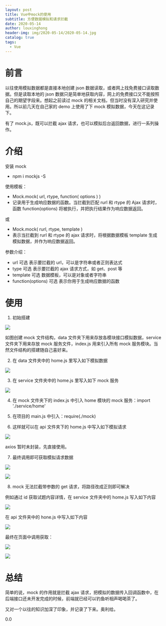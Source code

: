 ```yaml
---
layout: post
title: Vue中mock的使用
subtitle: 方便数据模拟和请求拦截
date: 2020-05-14
author: louxinghong
header-img: img/2020-05-14/2020-05-14.jpg
catalog: true
tags:
  - Vue
---
```


# 前言

以往使用模拟数据都是直接本地创建 json 数据读取，或者网上找免费接口读取数据。但是读取本地的 json 数据只是简单地获取内容，网上的免费接口又不能按照自己的期望字段来。想起之前读过 mock 的相关文档，但当时没有深入研究并使用。所以前几天在自己家的 demo 上使用了下 mock 模拟数据，今天在这记录下。

有了 mock.js，既可以拦截 ajax 请求，也可以模拟后台返回数据，进行一系列操作。

# 介绍

安装 mock

- npm i mockjs -S

使用模板：

- Mock.mock( url, rtype, function( options ) )
- 记录用于生成响应数据的函数。当拦截到匹配 rurl 和 rtype 的 Ajax 请求时，函数 function(options) 将被执行，并把执行结果作为响应数据返回。

或

- Mock.mock( rurl, rtype, template )
- 表示当拦截到 rurl 和 rtype 的 ajax 请求时，将根据数据模板 template 生成模拟数据，并作为响应数据返回。

参数介绍：

- url 可选
  表示要拦截的 url，可以是字符串或者正则表达式
- type 可选
  表示要拦截的 ajax 请求方式，如 get、post 等
- template 可选
  数据模板，可以是对象或者字符串
- function(options) 可选
  表示你用于生成响应数据的函数

# 使用

1. 初始搭建

![](/img/2020-05-14/2020-05-14-1.jpg)

如图创建 mock 文件结构，data 文件夹下用来存放各模块接口模拟数据，service 文件夹下用来存放 mock 服务文件，index.js 用来引入所有 mock 服务模块。当然文件结构的搭建随自己喜好来。

2. 在 data 文件夹中的 home.js 里写入如下模拟数据

![](/img/2020-05-14/2020-05-14-2.jpg)

3. 在 service 文件夹中的 home.js 里写入如下 mock 服务

![](/img/2020-05-14/2020-05-14-3.jpg)

4. 在 mock 文件夹下的 index.js 中引入 home 模块的 mock 服务：import './service/home'

5. 在项目的 main.js 中引入：require(./mock)

6. 这样就可以在 api 文件夹下的 home.js 中写入如下模拟请求

![](/img/2020-05-14/2020-05-14-4.jpg)

axios 暂时未封装，先直接使用。

7. 最终调用即可获取模拟请求数据

![](/img/2020-05-14/2020-05-14-5.jpg)

![](/img/2020-05-14/2020-05-14-6.jpg)

8. mock 无法拦截带参数的 get 请求，将路径改成正则即可解决

例如通过 id 获取试题内容详情，在 service 文件夹中的 home.js 写入如下内容

![](/img/2020-05-14/2020-05-14-7.jpg)

在 api 文件夹中的 hone.js 中写入如下内容

![](/img/2020-05-14/2020-05-14-8.jpg)

最终在页面中调用获取：

![](/img/2020-05-14/2020-05-14-9.jpg)

![](/img/2020-05-14/2020-05-14-10.jpg)

# 总结

简单的说，mock 的作用就是拦截 ajax 请求，把模拟的数据传入回调函数中，在后端接口还未开发完成的时候，前端就已经可以钓鱼听相声喝喝茶了。

又对一个以往的知识加深了印象，并记录了下来。奥利给。

0.0
